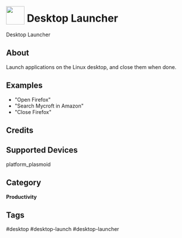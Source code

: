 # <img src='https://rawgithub.com/FortAwesome/Font-Awesome/master/advanced-options/raw-svg/solid/spinner.svg ' card_color='#22a7f0' width='50' height='50' style='vertical-align:bottom'/> Desktop Launcher
Desktop Launcher

## About 
Launch applications on the Linux desktop, and close them when done. 

## Examples 
* "Open Firefox"
* "Search Mycroft in Amazon"
* "Close Firefox"

## Credits 

## Supported Devices 
platform_plasmoid 

## Category
**Productivity**

## Tags
#desktop
#desktop-launch
#desktop-launcher
